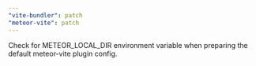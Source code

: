 ```yaml
---
"vite-bundler": patch
"meteor-vite": patch
---
```


Check for METEOR_LOCAL_DIR environment variable when preparing the default meteor-vite plugin config.
